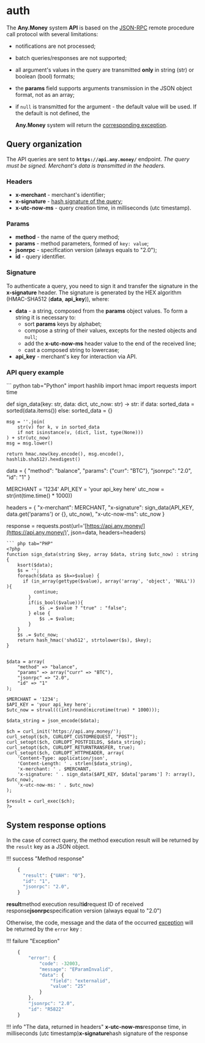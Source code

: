 # auth

The **Any.Money** system **API** is based on the [JSON-RPC](https://www.jsonrpc.org/specification) remote procedure call protocol with several limitations:

* notifications are not processed;
* batch queries/responses are not supported;
* all argument's values ​​in the query are transmitted **only** in string \(str\) or boolean \(bool\) formats;
* the **params** field supports arguments transmission in the JSON object format, not as an array;
* if `null` is transmitted for the argument - the default value will be used. If the default is not defined, the

  **Any.Money** system will return the [corresponding exception](exc.md).

## Query organization

The API queries are sent to **`https://api.any.money/`** endpoint. _The query must be signed. Merchant's data is transmitted in the headers._

### Headers

* **x-merchant** - merchant's identifier;
* **x-signature** - [hash signature of the query](auth.md#x-sign_creation);
* **x-utc-now-ms** - query creation time, in milliseconds \(utc timestamp\).

### Params

* **method** - the name of the query method;
* **params** - method parameters, formed of `key: value`;
* **jsonrpc** - specification version \(always equals to "2.0"\);
* **id** - query identifier.

### Signature

To authenticate a query, you need to sign it and transfer the signature in the **x-signature** header. The signature is generated by the HEX algorithm \(HMAC-SHA512 \(**data**, **api\_key**\)\), where:

* **data** - a string, composed from the **params** object values. To form a string it is necessary to:
  * sort **params** keys by alphabet;
  * compose a string of their values, excepts for the nested objects and `null`;
  * add the **x-utc-now-ms** header value to the end of the received line;
  * cast a composed string to lowercase;
* **api\_key** - merchant's key for interaction via API.  

### API query example

\`\`\` python tab="Python" import hashlib import hmac import requests import time

def sign\_data\(key: str, data: dict, utc\_now: str\) -&gt; str: if data: sorted\_data = sorted\(data.items\(\)\) else: sorted\_data = {}

```text
msg = ''.join(
    str(v) for k, v in sorted_data
    if not isinstance(v, (dict, list, type(None)))
) + str(utc_now)
msg = msg.lower()

return hmac.new(key.encode(), msg.encode(), hashlib.sha512).hexdigest()
```

data = { "method": "balance", "params": {"curr": "BTC"}, "jsonrpc": "2.0", "id": "1" }

MERCHANT = '1234' API\_KEY = 'your api\_key here' utc\_now = str\(int\(time.time\(\) \* 1000\)\)

headers = { "x-merchant": MERCHANT, "x-signature": sign\_data\(API\_KEY, data.get\('params'\) or {}, utc\_now\), "x-utc-now-ms": utc\_now }

response = requests.post\(url='[https://api.any.money/](https://api.any.money/)', json=data, headers=headers\)

```text
``` php tab="PHP"
<?php
function sign_data(string $key, array $data, string $utc_now) : string {
    ksort($data);
    $s = '';
    foreach($data as $k=>$value) {
      if (in_array(gettype($value), array('array', 'object', 'NULL')) ){
          continue;
        }
        if(is_bool($value)){
            $s .= $value ? "true" : "false";
        } else {
            $s .= $value;
        }
    }
    $s .= $utc_now;
    return hash_hmac('sha512', strtolower($s), $key);
}


$data = array(
    "method" => "balance", 
    "params" => array("curr" => "BTC"),
    "jsonrpc" => "2.0",
    "id" => "1"
);

$MERCHANT = '1234';
$API_KEY = 'your api_key here';
$utc_now = strval(((int)round(microtime(true) * 1000)));

$data_string = json_encode($data);

$ch = curl_init('https://api.any.money/');                                                                                                                                            
curl_setopt($ch, CURLOPT_CUSTOMREQUEST, "POST");
curl_setopt($ch, CURLOPT_POSTFIELDS, $data_string);
curl_setopt($ch, CURLOPT_RETURNTRANSFER, true);
curl_setopt($ch, CURLOPT_HTTPHEADER, array(
    'Content-Type: application/json',
    'Content-Length: ' . strlen($data_string),
    'x-merchant: ' . $MERCHANT,
    'x-signature: ' . sign_data($API_KEY, $data['params'] ?: array(), $utc_now),
    'x-utc-now-ms: ' . $utc_now)
);

$result = curl_exec($ch);
?>
```

## System response options

In the case of correct query, the method execution result will be returned by the `result` key as a JSON object.

!!! success "Method response"

```javascript
    {
      "result": {"UAH": "0"}, 
      "id": "1", 
      "jsonrpc": "2.0",
    }
```

**result**method execution result**id**request ID of received response**jsonrpc**specification version \(always equal to "2.0"\)

Otherwise, the code, message and the data of the occurred [exception](exc.md) will be returned by the `error` key :

!!! failure "Exception"

```javascript
    {
        "error": {
            "code": -32003,
            "message": "EParamInvalid",
            "data": {
                "field": "externalid",
                "value": "25"
            }
        },
        "jsonrpc": "2.0",
        "id": "R5822"
    }
```

!!! info "The data, returned in headers" **x-utc-now-ms**response time, in milliseconds \(utc timestamp\)**x-signature**hash signature of the response


